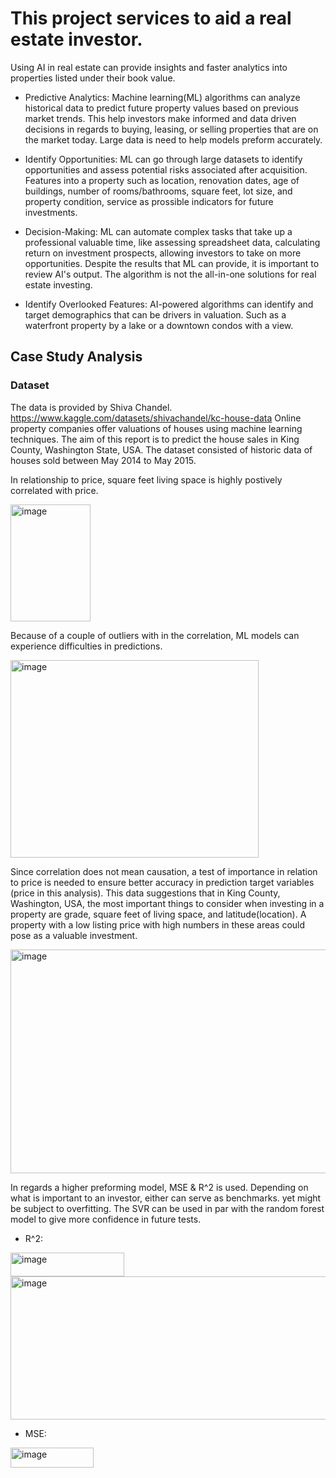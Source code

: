 # This project services to aid a real estate investor. 
Using AI in real estate can provide insights and faster analytics into properties listed under their book value. 

- Predictive Analytics: Machine learning(ML) algorithms can analyze historical data to predict future property values based on previous market trends. This help investors make informed and data driven decisions in regards to buying, leasing, or selling properties that are on the market today. Large data is need to help  models preform accurately. 

- Identify Opportunities: ML can go through large datasets to identify opportunities and assess potential risks associated after acquisition. Features into a property such as location, renovation dates, age of buildings, number of rooms/bathrooms, square feet, lot size, and property condition, service as prossible indicators for future investments. 

- Decision-Making: ML can automate complex tasks that take up a professional valuable time, like assessing spreadsheet data, calculating return on investment prospects, allowing investors to take on more opportunities. Despite the results that ML can provide, it is important to review AI's output. The algorithm is not the all-in-one solutions for real estate investing.  

- Identify Overlooked Features: AI-powered algorithms can identify and target demographics that can be drivers in valuation. Such as a waterfront property by a lake or a downtown condos with a view. 

## Case Study Analysis
### Dataset
The data is provided by Shiva Chandel.
https://www.kaggle.com/datasets/shivachandel/kc-house-data
Online property companies offer valuations of houses using machine learning techniques. The aim of this report is to predict the house sales in King County, Washington State, USA. The dataset consisted of historic data of houses sold between May 2014 to May 2015.

In relationship to price, square feet living space is highly postively correlated with price.  

<img width="128" height="187" alt="image" src="https://github.com/user-attachments/assets/2203190e-15bf-4bb9-8b0b-b047e1f8ef3f" />

Because of a couple of outliers with in the correlation, ML models can experience difficulties in predictions.

<img width="397" height="316" alt="image" src="https://github.com/user-attachments/assets/b6f13d39-3daf-4a28-9854-ffab05de18ac" />

Since correlation does not mean causation, a test of importance in relation to price is needed to ensure better accuracy in prediction target variables (price in this analysis). This data suggestions that in King County, Washington, USA, the most important things to consider when investing in a property are grade, square feet of living space, and latitude(location). A property with a low listing price with high numbers in these areas could pose as a valuable investment.

<img width="637" height="358" alt="image" src="https://github.com/user-attachments/assets/eb5241fc-c36c-49d6-863e-ed45a166eb28" />

In regards a higher preforming model, MSE & R^2 is used. Depending on what is important to an investor, either can serve as benchmarks. yet might be subject to overfitting. The SVR can be used in par with the random forest model to give more confidence in future tests.  
- R^2:

<img width="182" height="38" alt="image" src="https://github.com/user-attachments/assets/f0b9ca69-3abd-47d8-a41f-51361701abcb" />

<img width="599" height="229" alt="image" src="https://github.com/user-attachments/assets/841fe275-f99f-45a5-a73e-5ff865355f8d" />

- MSE:

<img width="133" height="32" alt="image" src="https://github.com/user-attachments/assets/e83befe6-ed02-4f70-a66b-ca43d450f7ff" />
